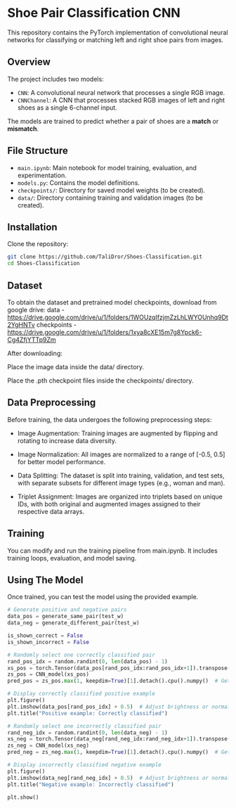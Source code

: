 
# Shoe Pair Classification CNN

This repository contains the PyTorch implementation of convolutional neural networks for classifying or matching left and right shoe pairs from images.

## Overview

The project includes two models:
- `CNN`: A convolutional neural network that processes a single RGB image.
- `CNNChannel`: A CNN that processes stacked RGB images of left and right shoes as a single 6-channel input.

The models are trained to predict whether a pair of shoes are a **match** or **mismatch**.

## File Structure

- `main.ipynb`: Main notebook for model training, evaluation, and experimentation.
- `models.py`: Contains the model definitions.
- `checkpoints/`: Directory for saved model weights (to be created).
- `data/`: Directory containing training and validation images (to be created).

## Installation

Clone the repository:
   ```bash
   git clone https://github.com/TaliDror/Shoes-Classification.git
   cd Shoes-Classification
```

## Dataset

To obtain the dataset and pretrained model checkpoints, download from google drive: 
data - https://drive.google.com/drive/u/1/folders/1WOUzqIfzjmZzLhLWYOUnhq9Dt2YgHNTv
checkpoints - https://drive.google.com/drive/u/1/folders/1xya8cXE15m7g8Ypck6-Cg4ZfjYTTp9Zm

After downloading:

Place the image data inside the data/ directory.

Place the .pth checkpoint files inside the checkpoints/ directory.

## Data Preprocessing

Before training, the data undergoes the following preprocessing steps:

 - Image Augmentation: Training images are augmented by flipping and rotating to increase data diversity.

 - Image Normalization: All images are normalized to a range of [-0.5, 0.5] for better model performance.

 - Data Splitting: The dataset is split into training, validation, and test sets, with separate subsets for different image types (e.g., woman and man).

 - Triplet Assignment: Images are organized into triplets based on unique IDs, with both original and augmented images assigned to their respective data arrays.

## Training
You can modify and run the training pipeline from main.ipynb. It includes training loops, evaluation, and model saving.

## Using The Model
Once trained, you can test the model using the provided example.
```python
# Generate positive and negative pairs
data_pos = generate_same_pair(test_w)
data_neg = generate_different_pair(test_w)

is_shown_correct = False
is_shown_incorrect = False

# Randomly select one correctly classified pair
rand_pos_idx = random.randint(0, len(data_pos) - 1)
xs_pos = torch.Tensor(data_pos[rand_pos_idx:rand_pos_idx+1]).transpose(1, 3).to(device)  # Assuming data_pos is correctly formatted
zs_pos = CNN_model(xs_pos)
pred_pos = zs_pos.max(1, keepdim=True)[1].detach().cpu().numpy()  # Get the predicted class index

# Display correctly classified positive example
plt.figure()
plt.imshow(data_pos[rand_pos_idx] + 0.5)  # Adjust brightness or normalization as needed
plt.title("Positive example: Correctly classified")

# Randomly select one incorrectly classified pair
rand_neg_idx = random.randint(0, len(data_neg) - 1)
xs_neg = torch.Tensor(data_neg[rand_neg_idx:rand_neg_idx+1]).transpose(1, 3).to(device)  # Assuming data_neg is correctly formatted
zs_neg = CNN_model(xs_neg)
pred_neg = zs_neg.max(1, keepdim=True)[1].detach().cpu().numpy()  # Get the predicted class index

# Display incorrectly classified negative example
plt.figure()
plt.imshow(data_neg[rand_neg_idx] + 0.5)  # Adjust brightness or normalization as needed
plt.title("Negative example: Incorrectly classified")

plt.show()
```
